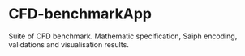 # CFD-benchmarkApp
Suite of CFD benchmark. Mathematic specification, Saiph encoding, validations and visualisation results.
